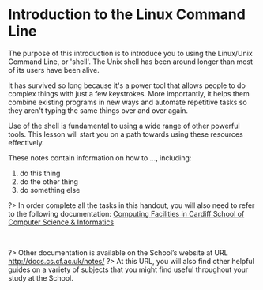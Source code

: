 # Introduction to the Linux Command Line

The purpose of this introduction is to introduce you to using the Linux/Unix Command Line, or 'shell'. The Unix shell has been around longer than most of its users have been alive.

It has survived so long because it's a power tool that allows people to do complex things with just a few keystrokes.
More importantly, it helps them combine existing programs in new ways and automate repetitive tasks so they aren't typing the same things over and over again.

Use of the shell is fundamental to using a wide range of other powerful tools. This lesson will start you on a path towards using these resources effectively.

These notes contain information on how to ..., including:

1. do this thing
2. do the other thing
3. do something else

?> In order complete all the tasks in this handout, you will also need to refer to the following documentation: [Computing Facilities in Cardiff School of Computer Science & Informatics](http://docs.cs.cf.ac.uk/notes/school-computing-facilities/)

&nbsp;

?> Other documentation is available on the School’s website at URL http://docs.cs.cf.ac.uk/notes/
?> At this URL, you will also find other helpful guides on a variety of subjects that you might find useful throughout your study at the School.
